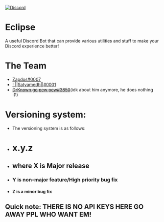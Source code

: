 [![Discord](https://img.shields.io/badge/chat-on%20discord-brightgreen.svg)](https://discord.gg/MaDHu4KuZG)

# Eclipse
 A useful Discord Bot that can provide various utilities and stuff to make your Discord experience better!

# The Team
- [Zapdos#0007](https://discord.com/users/694839986763202580)
- [! ||Satyamedh||#0001](https://discord.com/users/605364556465963018)
- ~~[DrKnown go pew pew#3850](https://discord.com/users/727446716491628585)~~(idk about him anymore, he does nothing :P)

# Versioning system:

- The versioning system is as follows:
- # x.y.z
- ## where X is Major release
- ### Y is non-major feature/High priority bug fix
- #### Z is a minor bug fix

## Quick note: THERE IS NO API KEYS HERE GO AWAY PPL WHO WANT EM!
